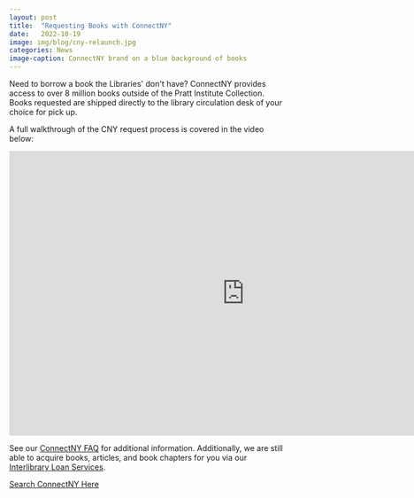 ```yaml
---
layout: post
title:  "Requesting Books with ConnectNY"
date:   2022-10-19
image: img/blog/cny-relaunch.jpg
categories: News
image-caption: ConnectNY brand on a blue background of books
---
```


Need to borrow a book the Libraries' don't have? ConnectNY provides access to over 8 million books outside of the Pratt Institute Collection. Books requested are shipped directly to the library circulation desk of your choice for pick up.

A full walkthrough of the CNY request process is covered in the video below:

<iframe id="kaltura_player_1643296033" src="https://cdnapisec.kaltura.com/p/2071011/sp/207101100/embedIframeJs/uiconf_id/45309441/partner_id/2071011?iframeembed=true&playerId=kaltura_player_1643296033&entry_id=1_km6l8plx" width="850" height="514" allowfullscreen webkitallowfullscreen mozAllowFullScreen allow="autoplay *; fullscreen *; encrypted-media *" frameborder="0"></iframe>

See our [ConnectNY FAQ](https://libguides.pratt.edu/interlibraryloan/cny-faq) for additional information. Additionally, we are still able to acquire books, articles, and book chapters for you via our [Interlibrary Loan Services](https://libguides.pratt.edu/interlibraryloan/).

[Search ConnectNY Here](https://cny.reshare.indexdata.com/)
